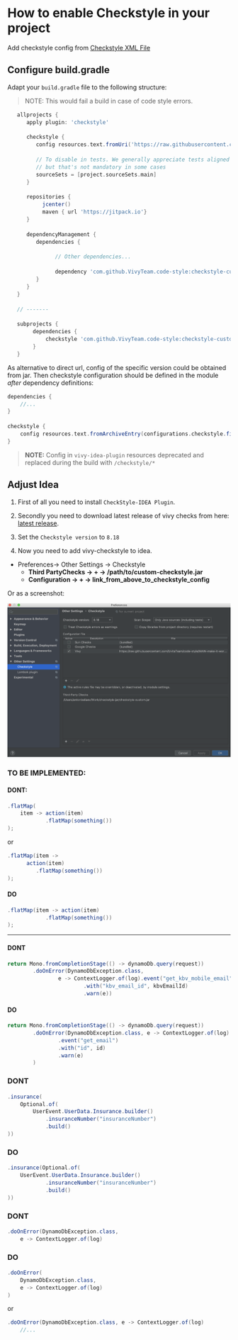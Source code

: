 # How to enable Checkstyle in your project

Add checkstyle config from [Checkstyle XML File](/checkstyle/checkstyle.xml)


## Configure build.gradle

Adapt your `build.gradle` file to the following structure: 

> NOTE: This would fail a build in case of code style errors.

```gradle
   allprojects {
      apply plugin: 'checkstyle'

      checkstyle {
         config resources.text.fromUri('https://raw.githubusercontent.com/VivyTeam/code-style/master/checkstyle/checkstyle.xml')
         
         // To disable in tests. We generally appreciate tests aligned with checkstyle, 
         // but that's not mandatory in some cases
         sourceSets = [project.sourceSets.main] 
      }

      repositories {
           jcenter()
           maven { url 'https://jitpack.io'}
      }

      dependencyManagement {
         dependencies {
         
               // Other dependencies...
               
               dependency 'com.github.VivyTeam.code-style:checkstyle-custom:1.1.5'
         }
      }
   }
   
   // -------

   subprojects {
        dependencies {
            checkstyle 'com.github.VivyTeam.code-style:checkstyle-custom'
        }
   }
``` 

As alternative to direct url, config of the specific version could be obtained from jar. 
Then checkstyle configuration should be defined in the module _after_ dependency definitions:

```gradle
dependencies {
    //...
}

checkstyle {
    config resources.text.fromArchiveEntry(configurations.checkstyle.first(), "config/checkstyle.xml")
}
```

> **NOTE:** Config in `vivy-idea-plugin` resources deprecated and replaced during the build with `/checkstyle/*`

## Adjust Idea

1. First of all you need to install `CheckStyle-IDEA Plugin`. 

2. Secondly you need to download latest release of vivy checks from here: 
[latest release](https://github.com/VivyTeam/code-style/releases/latest).

3. Set the `Checkstyle version` to `8.18`

4. Now you need to add vivy-checkstyle to idea. 
* Preferences-> Other Settings -> Checkstyle 
  * **Third PartyChecks -> + -> /path/to/custom-checkstyle.jar**
  * **Configuration -> + -> link_from_above_to_checkstyle_config**
 
Or as a screenshot: 

![Checkstyle Idea Configuration](docs/CheckstyleConfigurationIdea.png?raw=true "Checkstyle Configuration")


### TO BE IMPLEMENTED:

#### DONT:

```java
.flatMap(
    item -> action(item)
            .flatMap(something())
);
```

or 

```java
.flatMap(item -> 
      action(item)
         .flatMap(something())
);
```

#### DO
```java
.flatMap(item -> action(item)
            .flatMap(something())
);
```
----

#### DONT

```java
return Mono.fromCompletionStage(() -> dynamoDb.query(request))
        .doOnError(DynamoDbException.class,
                e -> ContextLogger.of(log).event("get_kbv_mobile_email")
                        .with("kbv_email_id", kbvEmailId)
                        .warn(e))

```

#### DO

```java
return Mono.fromCompletionStage(() -> dynamoDb.query(request))
        .doOnError(DynamoDbException.class, e -> ContextLogger.of(log)
                .event("get_email")
                .with("id", id)
                .warn(e)
        )

```


### DONT

```java
.insurance(
    Optional.of(
        UserEvent.UserData.Insurance.builder()
            .insuranceNumber("insuranceNumber")
            .build()
))
```

### DO

```java
.insurance(Optional.of(
    UserEvent.UserData.Insurance.builder()
            .insuranceNumber("insuranceNumber")
            .build()
))
```

### DONT

```java
.doOnError(DynamoDbException.class,
    e -> ContextLogger.of(log)
```


### DO

```java
.doOnError(
    DynamoDbException.class,
    e -> ContextLogger.of(log)
)
```

or

```java
.doOnError(DynamoDbException.class, e -> ContextLogger.of(log)
    //...
```
